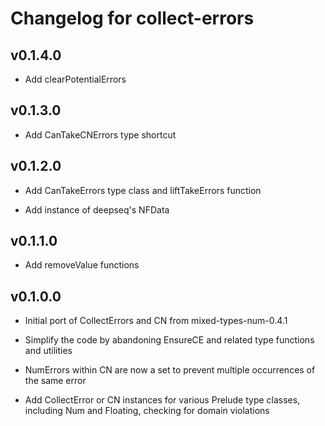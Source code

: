 # Changelog for collect-errors

## v0.1.4.0

* Add clearPotentialErrors

## v0.1.3.0

* Add CanTakeCNErrors type shortcut

## v0.1.2.0

* Add CanTakeErrors type class and liftTakeErrors function

* Add instance of deepseq's NFData

## v0.1.1.0

* Add removeValue functions

## v0.1.0.0

* Initial port of CollectErrors and CN from mixed-types-num-0.4.1

* Simplify the code by abandoning EnsureCE and related type functions and utilities

* NumErrors within CN are now a set to prevent multiple occurrences of the same error

* Add CollectError or CN instances for various Prelude type classes, including Num and Floating, checking for domain violations
